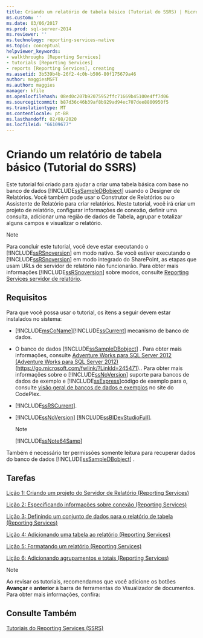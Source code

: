 ```yaml
---
title: Criando um relatório de tabela básico (Tutorial do SSRS) | Microsoft Docs
ms.custom: ''
ms.date: 03/06/2017
ms.prod: sql-server-2014
ms.reviewer: ''
ms.technology: reporting-services-native
ms.topic: conceptual
helpviewer_keywords:
- walkthroughs [Reporting Services]
- tutorials [Reporting Services]
- reports [Reporting Services], creating
ms.assetid: 3b539b4b-26f2-4c0b-b506-80f175679a46
author: maggiesMSFT
ms.author: maggies
manager: kfile
ms.openlocfilehash: 08ed0c207b92075952ffc71669b45100e4ff7d06
ms.sourcegitcommit: b87d36c46b39af8b929ad94ec707dee8800950f5
ms.translationtype: MT
ms.contentlocale: pt-BR
ms.lasthandoff: 02/08/2020
ms.locfileid: "66109677"
---
```

# <a name="create-a-basic-table-report-ssrs-tutorial"></a>Criando um relatório de tabela básico (Tutorial do SSRS)
  Este tutorial foi criado para ajudar a criar uma tabela básica com base no banco de dados [!INCLUDE[ssSampleDBobject](../includes/sssampledbobject-md.md)] usando o Designer de Relatórios. Você também pode usar o Construtor de Relatórios ou o Assistente de Relatório para criar relatórios. Neste tutorial, você irá criar um projeto de relatório, configurar informações de conexão, definir uma consulta, adicionar uma região de dados de Tabela, agrupar e totalizar alguns campos e visualizar o relatório.  
  
> [!NOTE]  
>  Para concluir este tutorial, você deve estar executando o [!INCLUDE[ssRSnoversion](../includes/ssrsnoversion-md.md)] em modo nativo. Se você estiver executando o [!INCLUDE[ssRSnoversion](../includes/ssrsnoversion-md.md)] em modo integrado do SharePoint, as etapas que usam URLs de servidor de relatório não funcionarão. Para obter mais informações [!INCLUDE[ssRSnoversion](../includes/ssrsnoversion-md.md)] sobre modos, consulte [Reporting Services servidor de relatório](reporting-services-report-server.md).  
  
## <a name="requirements"></a>Requisitos  
 Para que você possa usar o tutorial, os itens a seguir devem estar instalados no sistema:  
  
-   [!INCLUDE[msCoName](../includes/msconame-md.md)][!INCLUDE[ssCurrent](../includes/sscurrent-md.md)] mecanismo de banco de dados.  
  
-   O banco de dados [!INCLUDE[ssSampleDBobject](../includes/sssampledbobject-md.md)] .  Para obter mais informações, consulte [Adventure Works para SQL Server 2012 (Adventure Works para SQL Server 2012)](https://go.microsoft.com/fwlink/?LinkId=245471) (https://go.microsoft.com/fwlink/?LinkId=245471).. Para obter mais informações sobre o [!INCLUDE[ssNoVersion](../includes/ssnoversion-md.md)] suporte para bancos de dados de exemplo e [!INCLUDE[ssExpress](../includes/ssexpress-md.md)]código de exemplo para o, consulte [visão geral de bancos de dados e exemplos](https://go.microsoft.com/fwlink/?LinkId=110391) no site do CodePlex.  
  
-   [!INCLUDE[ssRSCurrent](../includes/ssrscurrent-md.md)].  
  
-   [!INCLUDE[ssNoVersion](../includes/ssnoversion-md.md)] [!INCLUDE[ssBIDevStudioFull](../includes/ssbidevstudiofull-md.md)].  
  
    > [!NOTE]  
    >  [!INCLUDE[ssNote64Samp](../includes/ssnote64samp-md.md)]  
  
 Também é necessário ter permissões somente leitura para recuperar dados do banco de dados [!INCLUDE[ssSampleDBobject](../includes/sssampledbobject-md.md)] .  
  
## <a name="tasks"></a>Tarefas  
 [Lição 1: Criando um projeto do Servidor de Relatório &#40;Reporting Services&#41;](lesson-1-creating-a-report-server-project-reporting-services.md)  
  
 [Lição 2: Especificando informações sobre conexão &#40;Reporting Services&#41;](lesson-2-specifying-connection-information-reporting-services.md)  
  
 [Lição 3: Definindo um conjunto de dados para o relatório de tabela &#40;Reporting Services&#41;](lesson-3-defining-a-dataset-for-the-table-report-reporting-services.md)  
  
 [Lição 4: Adicionando uma tabela ao relatório &#40;Reporting Services&#41;](lesson-4-adding-a-table-to-the-report-reporting-services.md)  
  
 [Lição 5: Formatando um relatório &#40;Reporting Services&#41;](lesson-5-formatting-a-report-reporting-services.md)  
  
 [Lição 6: Adicionando agrupamentos e totais &#40;Reporting Services&#41;](lesson-6-adding-grouping-and-totals-reporting-services.md)  
  
> [!NOTE]  
>  Ao revisar os tutoriais, recomendamos que você adicione os botões **Avançar** e **anterior** à barra de ferramentas do Visualizador de documentos. Para obter mais informações, confira:  
  
## <a name="see-also"></a>Consulte Também  
 [Tutoriais do Reporting Services &#40;SSRS&#41;](reporting-services-tutorials-ssrs.md)  
  
  

